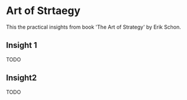# Art of Strtaegy

This the practical insights from book 'The Art of Strategy' by Erik Schon.

## Insight 1
TODO

## Insight2
TODO
